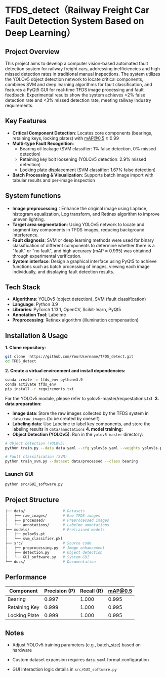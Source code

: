 # TFDS_detect（Railway Freight Car Fault Detection System Based on Deep Learning）

## Project Overview
This project aims to develop a computer vision-based automated fault detection system for railway freight cars, addressing inefficiencies and high missed detection rates in traditional manual inspections. The system utilizes the YOLOv5 object detection network to locate critical components, combines SVM and deep learning algorithms for fault classification, and features a PyQt5 GUI for real-time TFDS image processing and fault feedback. Experimental results show the system achieves <2% false detection rate and <3% missed detection rate, meeting railway industry requirements.

## Key Features
- **Critical Component Detection**: Locates core components (bearings, retaining keys, locking plates) with mAP@0.5 ≥ 0.99
- **Multi-type Fault Recognition**:
  - Bearing oil leakage (SVM classifier: 1% false detection, 0% missed detection)
  - Retaining key bolt loosening (YOLOv5 detection: 2.9% missed detection)
  - Locking plate displacement (SVM classifier: 1.67% false detection)
- **Batch Processing & Visualization**: Supports batch image import with tabular results and per-image inspection
## System functions
- **Image preprocessing**：Enhance the original image using Laplace, histogram equalization, Log transform, and Retinex algorithm to improve uneven lighting.
- **Target area segmentation**: Using YOLOv5 network to locate and segment key components in TFDS images, reducing background interference.
- **Fault diagnosis**: SVM or deep learning methods were used for binary classification of different components to determine whether there is a "fault" or "no fault", and high accuracy (mAP ≈ 0.995) was obtained through experimental verification.
- **System interface**: Design a graphical interface using PyQt5 to achieve functions such as batch processing of images, viewing each image individually, and displaying fault detection results.
## Tech Stack
- **Algorithms**: YOLOv5 (object detection), SVM (fault classification)
- **Language**: Python 3.9
- **Libraries**: PyTorch 1.13.1, OpenCV, Scikit-learn, PyQt5
- **Annotation Tool**: Labelme
- **Preprocessing**: Retinex algorithm (illumination compensation)

## Installation & Usage
**1. Clone repository:**
```bash
git clone  https://github.com/YourUsername/TFDS_detect.git
cd TFDS_detect
```
**2. Create a virtual environment and install dependencies:**
```bash
conda create -n tfds_env python=3.9
conda activate tfds_env
pip install -r requirements.txt
```
For the YOLOv5 module, please refer to yolov5-master/requestations.txt.
**3. data preparation:**
- **Image data**: Store the raw images collected by the TFDS system in `data/raw_images` (to be created by oneself)
- **Labeling data**: Use Labelme to label key components, and store the labeling results in `data/annotations`
**4. model training:**
- **Object Detection (YOLOv5)**: 
Run in the `yolov5 master` directory:
```bash
# Object detection (YOLOv5)
python train.py --data data.yaml --cfg yolov5s.yaml --weights yolov5s.pt --epochs 100

# Fault classification (SVM)
python train_svm.py --dataset data/processed --class bearing
```
### Launch GUI
```bash
python src/GUI_software.py
```
## Project Structure
```bash
├── data/                 # Datasets
│   ├── raw_images/       # Raw TFDS images
│   ├── processed/        # Preprocessed images
│   └── annotations/      # Labelme annotations
├── models/               # Pretrained models
│   ├── yolov5s.pt
│   └── svm_classifier.pkl
├── src/                  # Source code
│   ├── preprocessing.py  # Image enhancement
│   ├── detection.py      # Object detection
│   └── GUI_software.py   # System GUI
└── docs/                 # Documentation
```
## Performance
| Component      | Precision (P) | Recall (R) | mAP@0.5 |
|--------------|--------------|------------|--------|
| Bearing       | 0.997        | 1.000      | 0.995  |
| Retaining Key | 0.999        | 1.000      | 0.995  |
| Locking Plate | 0.999        | 1.000      | 0.995  |

## Notes
- Adjust YOLOv5 training parameters (e.g., batch_size) based on hardware

- Custom dataset expansion requires `data.yaml` format configuration

- GUI interaction logic details in `src/GUI_software.py`
